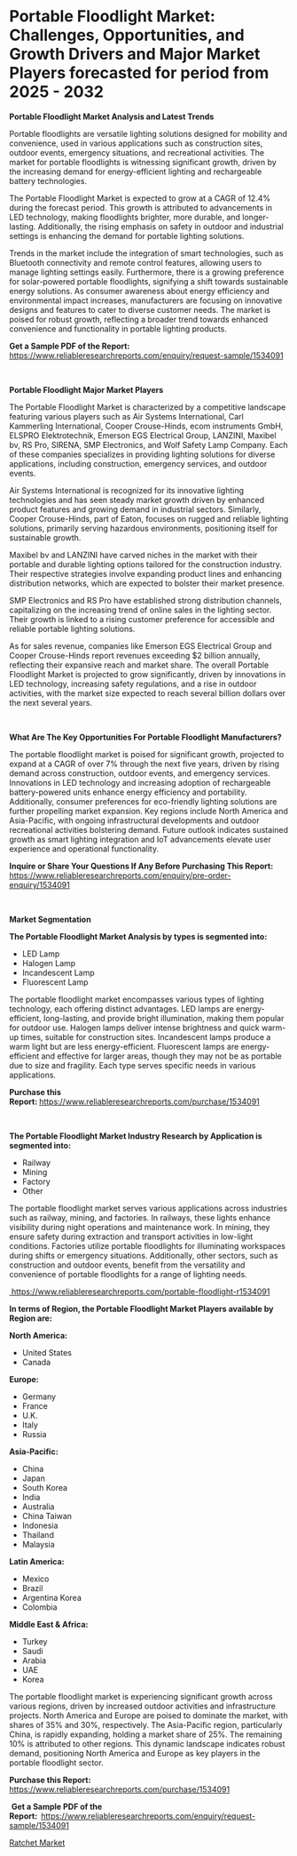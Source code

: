 <p><h1>Portable Floodlight Market: Challenges, Opportunities, and Growth Drivers and Major Market Players forecasted for period from 2025 - 2032</h1></p><p><strong>Portable Floodlight Market Analysis and Latest Trends</strong></p>
<p><p>Portable floodlights are versatile lighting solutions designed for mobility and convenience, used in various applications such as construction sites, outdoor events, emergency situations, and recreational activities. The market for portable floodlights is witnessing significant growth, driven by the increasing demand for energy-efficient lighting and rechargeable battery technologies.</p><p>The Portable Floodlight Market is expected to grow at a CAGR of 12.4% during the forecast period. This growth is attributed to advancements in LED technology, making floodlights brighter, more durable, and longer-lasting. Additionally, the rising emphasis on safety in outdoor and industrial settings is enhancing the demand for portable lighting solutions. </p><p>Trends in the market include the integration of smart technologies, such as Bluetooth connectivity and remote control features, allowing users to manage lighting settings easily. Furthermore, there is a growing preference for solar-powered portable floodlights, signifying a shift towards sustainable energy solutions. As consumer awareness about energy efficiency and environmental impact increases, manufacturers are focusing on innovative designs and features to cater to diverse customer needs. The market is poised for robust growth, reflecting a broader trend towards enhanced convenience and functionality in portable lighting products.</p></p>
<p><strong>Get a Sample PDF of the Report:&nbsp;</strong> <a href="https://www.reliableresearchreports.com/enquiry/request-sample/1534091?utm_campaign=2476&utm_medium=2&utm_source=Github&utm_content=ia&utm_term=17022025&utm_id=portable-floodlight">https://www.reliableresearchreports.com/enquiry/request-sample/1534091</a></p>
<p>&nbsp;</p>
<p><strong>Portable Floodlight Major Market Players</strong></p>
<p><p>The Portable Floodlight Market is characterized by a competitive landscape featuring various players such as Air Systems International, Carl Kammerling International, Cooper Crouse-Hinds, ecom instruments GmbH, ELSPRO Elektrotechnik, Emerson EGS Electrical Group, LANZINI, Maxibel bv, RS Pro, SIRENA, SMP Electronics, and Wolf Safety Lamp Company. Each of these companies specializes in providing lighting solutions for diverse applications, including construction, emergency services, and outdoor events.</p><p>Air Systems International is recognized for its innovative lighting technologies and has seen steady market growth driven by enhanced product features and growing demand in industrial sectors. Similarly, Cooper Crouse-Hinds, part of Eaton, focuses on rugged and reliable lighting solutions, primarily serving hazardous environments, positioning itself for sustainable growth.</p><p>Maxibel bv and LANZINI have carved niches in the market with their portable and durable lighting options tailored for the construction industry. Their respective strategies involve expanding product lines and enhancing distribution networks, which are expected to bolster their market presence.</p><p>SMP Electronics and RS Pro have established strong distribution channels, capitalizing on the increasing trend of online sales in the lighting sector. Their growth is linked to a rising customer preference for accessible and reliable portable lighting solutions.</p><p>As for sales revenue, companies like Emerson EGS Electrical Group and Cooper Crouse-Hinds report revenues exceeding $2 billion annually, reflecting their expansive reach and market share. The overall Portable Floodlight Market is projected to grow significantly, driven by innovations in LED technology, increasing safety regulations, and a rise in outdoor activities, with the market size expected to reach several billion dollars over the next several years.</p></p>
<p>&nbsp;</p>
<p><strong>What Are The Key Opportunities For Portable Floodlight Manufacturers?</strong></p>
<p><p>The portable floodlight market is poised for significant growth, projected to expand at a CAGR of over 7% through the next five years, driven by rising demand across construction, outdoor events, and emergency services. Innovations in LED technology and increasing adoption of rechargeable battery-powered units enhance energy efficiency and portability. Additionally, consumer preferences for eco-friendly lighting solutions are further propelling market expansion. Key regions include North America and Asia-Pacific, with ongoing infrastructural developments and outdoor recreational activities bolstering demand. Future outlook indicates sustained growth as smart lighting integration and IoT advancements elevate user experience and operational functionality.</p></p>
<p><strong>Inquire or Share Your Questions If Any Before Purchasing This Report:</strong> <a href="https://www.reliableresearchreports.com/enquiry/pre-order-enquiry/1534091?utm_campaign=2476&utm_medium=2&utm_source=Github&utm_content=ia&utm_term=17022025&utm_id=portable-floodlight">https://www.reliableresearchreports.com/enquiry/pre-order-enquiry/1534091</a></p>
<p>&nbsp;</p>
<p><strong>Market Segmentation</strong></p>
<p><strong>The Portable Floodlight Market Analysis by types is segmented into:</strong></p>
<p><ul><li>LED Lamp</li><li>Halogen Lamp</li><li>Incandescent Lamp</li><li>Fluorescent Lamp</li></ul></p>
<p><p>The portable floodlight market encompasses various types of lighting technology, each offering distinct advantages. LED lamps are energy-efficient, long-lasting, and provide bright illumination, making them popular for outdoor use. Halogen lamps deliver intense brightness and quick warm-up times, suitable for construction sites. Incandescent lamps produce a warm light but are less energy-efficient. Fluorescent lamps are energy-efficient and effective for larger areas, though they may not be as portable due to size and fragility. Each type serves specific needs in various applications.</p></p>
<p><strong>Purchase this Report:&nbsp;</strong><a href="https://www.reliableresearchreports.com/purchase/1534091?utm_campaign=2476&utm_medium=2&utm_source=Github&utm_content=ia&utm_term=17022025&utm_id=portable-floodlight">https://www.reliableresearchreports.com/purchase/1534091</a></p>
<p>&nbsp;</p>
<p><strong>The Portable Floodlight Market Industry Research by Application is segmented into:</strong></p>
<p><ul><li>Railway</li><li>Mining</li><li>Factory</li><li>Other</li></ul></p>
<p><p>The portable floodlight market serves various applications across industries such as railway, mining, and factories. In railways, these lights enhance visibility during night operations and maintenance work. In mining, they ensure safety during extraction and transport activities in low-light conditions. Factories utilize portable floodlights for illuminating workspaces during shifts or emergency situations. Additionally, other sectors, such as construction and outdoor events, benefit from the versatility and convenience of portable floodlights for a range of lighting needs.</p></p>
<p><a href="https://www.reliableresearchreports.com/portable-floodlight-r1534091?utm_campaign=2476&utm_medium=2&utm_source=Github&utm_content=ia&utm_term=17022025&utm_id=portable-floodlight">&nbsp;https://www.reliableresearchreports.com/portable-floodlight-r1534091</a></p>
<p><strong>In terms of Region, the Portable Floodlight Market Players available by Region are:</strong></p>
<p>
    <p> <strong> North America: </strong>
        <ul>
            <li>United States</li>
            <li>Canada</li>
        </ul>
        </p> 
    <p> <strong> Europe: </strong>
        <ul>
            <li>Germany</li>
            <li>France</li>
            <li>U.K.</li>
            <li>Italy</li>
            <li>Russia</li>
        </ul>
        </p> 
    <p> <strong> Asia-Pacific: </strong>
        <ul>
            <li>China</li>
            <li>Japan</li>
            <li>South Korea</li>
            <li>India</li>
            <li>Australia</li>
            <li>China Taiwan</li>
            <li>Indonesia</li>
            <li>Thailand</li>
            <li>Malaysia</li>
        </ul>
        </p> 
    <p> <strong> Latin America: </strong>
        <ul>
            <li>Mexico</li>
            <li>Brazil</li>
            <li>Argentina Korea</li>
            <li>Colombia</li>
        </ul>
        </p> 
    <p> <strong> Middle East & Africa: </strong>
        <ul>
            <li>Turkey</li>
            <li>Saudi</li>
            <li>Arabia</li>
            <li>UAE</li>
            <li>Korea</li>
        </ul>
    </p>
    </p>
<p><p>The portable floodlight market is experiencing significant growth across various regions, driven by increased outdoor activities and infrastructure projects. North America and Europe are poised to dominate the market, with shares of 35% and 30%, respectively. The Asia-Pacific region, particularly China, is rapidly expanding, holding a market share of 25%. The remaining 10% is attributed to other regions. This dynamic landscape indicates robust demand, positioning North America and Europe as key players in the portable floodlight sector.</p></p>
<p><strong>Purchase this Report: </strong><a href="https://www.reliableresearchreports.com/purchase/1534091?utm_campaign=2476&utm_medium=2&utm_source=Github&utm_content=ia&utm_term=17022025&utm_id=portable-floodlight">https://www.reliableresearchreports.com/purchase/1534091</a></p>
<p>&nbsp;<strong>Get a Sample PDF of the Report:&nbsp;&nbsp;</strong><a href="https://www.reliableresearchreports.com/enquiry/request-sample/1534091?utm_campaign=2476&utm_medium=2&utm_source=Github&utm_content=ia&utm_term=17022025&utm_id=portable-floodlight">https://www.reliableresearchreports.com/enquiry/request-sample/1534091</a></p>
<p><strong></strong></p>
<p><p><a href="https://github.com/sungbruington660/Market-Research-Report-List-1/blob/main/ratchet-market.md?utm_campaign=2476&utm_medium=2&utm_source=Github&utm_content=ia&utm_term=17022025&utm_id=portable-floodlight">Ratchet Market</a></p></p>